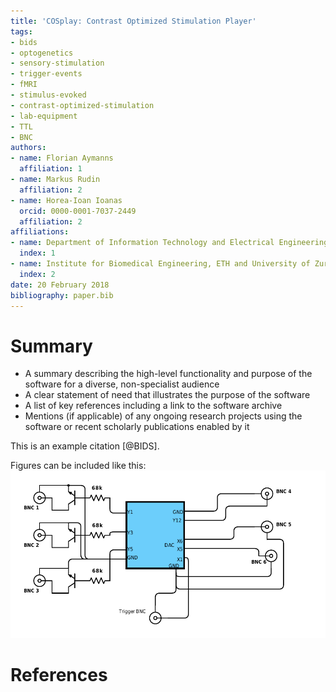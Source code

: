 ```yaml
---
title: 'COSplay: Contrast Optimized Stimulation Player'
tags:
- bids
- optogenetics
- sensory-stimulation
- trigger-events
- fMRI
- stimulus-evoked
- contrast-optimized-stimulation
- lab-equipment
- TTL
- BNC 
authors:
- name: Florian Aymanns
  affiliation: 1
- name: Markus Rudin
  affiliation: 2
- name: Horea-Ioan Ioanas
  orcid: 0000-0001-7037-2449
  affiliation: 2
affiliations:
- name: Department of Information Technology and Electrical Engineering, ETH Zurich
  index: 1
- name: Institute for Biomedical Engineering, ETH and University of Zurich
  index: 2
date: 20 February 2018
bibliography: paper.bib
---
```


# Summary

- A summary describing the high-level functionality and purpose of the software
for a diverse, non-specialist audience
- A clear statement of need that illustrates the purpose of the software
- A list of key references including a link to the software archive
- Mentions (if applicable) of any ongoing research projects using the software
or recent scholarly publications enabled by it

This is an example citation [@BIDS].

Figures can be included like this: ![Circuit schema.](documentation/circuit.png)

# References
